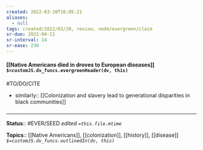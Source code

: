 ```yaml
---
created: 2022-03-20T16:05:21 
aliases:
  - null
tags: created/2022/03/20, review, node/evergreen/claim
sr-due: 2022-04-11
sr-interval: 14
sr-ease: 230
---
```


#### [[Native Americans died in droves to European diseases]] `$=customJS.dv_funcs.evergreenHeader(dv, this)`

#TO/DO/CITE 

- similarly:: [[Colonization and slavery lead to generational disparities in black communities]]

### <hr class="footnote"/>

**Status**:: #EVER/SEED 
*edited `=this.file.mtime`*

**Topics**:: [[Native Americans]], [[colonization]], [[history]], [[disease]]
*`$=customJS.dv_funcs.outlinedIn(dv, this)`*
